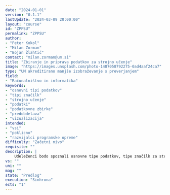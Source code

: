 ```yaml
---
date: "2024-01-01" 
version: "0.1.1"
lastUpdate: "2024-03-09 20:00:00"
layout: "course"
id: "ZPPSU"
permalink: "ZPPSU"
author:
- "Peter Kokol"
- "Milan Zorman"
- "Bojan Žlahtič"
contact: "milan.zorman@um.si"
title: "Zbiranje in priprava podatkov za strojno učenje"
image: "https://images.unsplash.com/photo-1487058792275-0ad4aaf24ca7"
type: "UM akreditirano manjše izobraževanje s preverjanjem"
field:
- "Računalništvo in informatika"
keywords:
- "osnovni tipi podatkov"
- "tipi značilk"
- "strojno učenje"
- "podatki"
- "podatkovne zbirke"
- "predobdelava"
- "vizualizacija"
intended:
- "vsi"
- "poklicno"
- "razvijalci programske opreme"
difficulty: "Začetni nivo"
requisite: ""
description: |
    Udeleženci bodo spoznali osnovne tipe podatkov, tipe značilk za strojno obdelavo, osnovne principe pridobivanja in organizacije podatkov ter podatkovnih zbirk, pomen predobdelave in vizualizacije podatkov.
vs: ""
uni: ""
mag: ""
state: "Predlog"
execution: "Sinhrona"
ects: "1"
---
```


